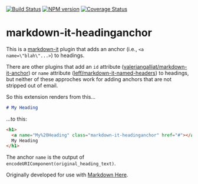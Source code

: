 [![Build Status](https://travis-ci.org/adam-p/markdown-it-headinganchor.svg?branch=master)](https://travis-ci.org/adam-p/markdown-it-headinganchor)
[![NPM version](https://img.shields.io/npm/v/markdown-it-footnote.svg?style=flat)](https://www.npmjs.org/package/markdown-it-footnote)
[![Coverage Status](https://coveralls.io/repos/adam-p/markdown-it-headinganchor/badge.svg)](https://coveralls.io/r/adam-p/markdown-it-headinganchor)


# markdown-it-headinganchor

This is a [markdown-it](https://github.com/markdown-it/markdown-it) plugin that adds an anchor (i.e., `<a name=\"blah\"...>`) to headings. 

There are other plugins that add an `id` attribute ([valeriangalliat/markdown-it-anchor](https://github.com/valeriangalliat/markdown-it-anchor)) or `name` attribute ([leff/markdown-it-named-headers](https://github.com/leff/markdown-it-named-headers)) to headings, but neither of these approches work for adding anchors that are not stripped out of email.

So this extension renders from this...

```md
# My Heading
```

...to this:

```html
<h1>
  <a name="My%20Heading" class="markdown-it-headinganchor" href="#"></a>
  My Heading
</h1>
```

The anchor `name` is the output of `encodeURIComponent(original_heading_text)`.

Originally developed for use with [Markdown Here](https://github.com/adam-p/markdown-here).
